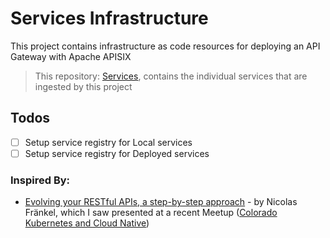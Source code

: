 # Services Infrastructure

This project contains infrastructure as code resources for deploying an API Gateway with Apache APISIX

> This repository: [Services](https://github.com/BadrChoubai/Services), contains the individual services that are ingested by this project

## Todos

- [ ] Setup service registry for Local services
- [ ] Setup service registry for Deployed services

### Inspired By:

- [Evolving your RESTful APIs, a step-by-step approach](https://blog.frankel.ch/evolve-apis/) - by Nicolas Fränkel, which I saw presented at a recent Meetup ([Colorado Kubernetes and Cloud Native](https://www.meetup.com/colorado-kubernetes-cloud-native/))
